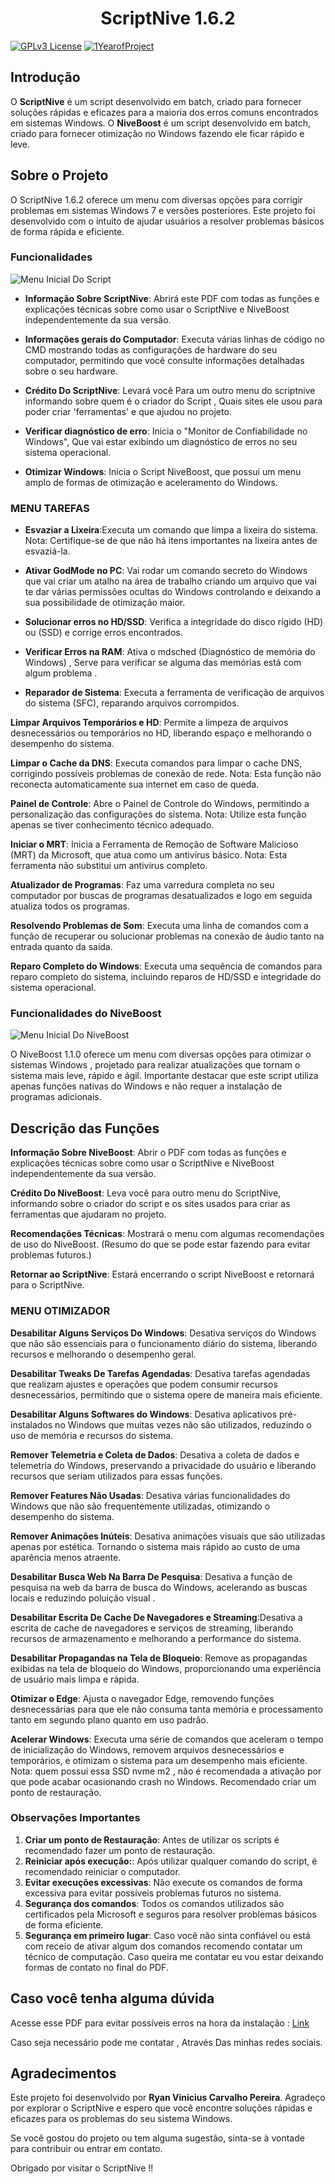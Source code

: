 <h1 align="center"> ScriptNive 1.6.2 </h1>

[![GPLv3 License](https://img.shields.io/badge/License-GPLv3-blue.svg)](https://github.com/RIZONCIO/Script-Nive?tab=GPL-3.0-1-ov-file)
[![1YearofProject](https://img.shields.io/badge/1YearofProjec-CreationTime-Yellow)](https://github.com/RIZONCIO/Script-Nive)

## Introdução

O **ScriptNive** é um script desenvolvido em batch, criado para fornecer soluções rápidas e eficazes para a maioria dos erros comuns encontrados em sistemas Windows. O **NiveBoost** é um script desenvolvido em batch, criado para fornecer otimização no Windows fazendo ele ficar rápido e leve.

## Sobre o Projeto

O ScriptNive 1.6.2 oferece um menu com diversas opções para corrigir problemas em sistemas Windows 7 e versões posteriores. Este projeto foi desenvolvido com o intuito de ajudar usuários a resolver problemas básicos de forma rápida e eficiente.

### Funcionalidades

![Menu Inicial Do Script](https://github.com/user-attachments/assets/ee85dab6-a36c-41d4-8b9b-8eda6c8d05d9)

- **Informação Sobre ScriptNive**: Abrirá este PDF com todas as funções e explicações técnicas sobre como usar o ScriptNive e NiveBoost independentemente da sua versão.

- **Informações gerais do Computador**: Executa várias linhas de código no CMD mostrando todas as configurações de hardware do seu computador, permitindo que você consulte informações detalhadas sobre o seu hardware.

- **Crédito Do ScriptNive**: Levará você Para um outro menu do scriptnive informando sobre quem é o criador do Script , Quais sites ele usou para poder criar 'ferramentas' e que ajudou no projeto.

- **Verificar diagnóstico de erro**: Inicia o "Monitor de Confiabilidade no Windows", Que vai estar exibindo um diagnóstico de erros no seu sistema operacional.

- **Otimizar Windows**: Inicia o Script NiveBoost, que possui um menu amplo de formas de otimização e aceleramento do Windows.

### MENU TAREFAS

- **Esvaziar a Lixeira**:Executa um comando que limpa a lixeira do sistema.
  Nota: Certifique-se de que não há itens importantes na lixeira antes de esvaziá-la.

- **Ativar GodMode no PC**: Vai rodar um comando secreto do Windows que vai criar um atalho na área de trabalho criando um arquivo que vai te dar várias permissões ocultas do Windows controlando e deixando a sua possibilidade de otimização maior.

- **Solucionar erros no HD/SSD**: Verifica a integridade do disco rígido (HD) ou (SSD) e corrige erros encontrados.

- **Verificar Erros na RAM**: Ativa o mdsched (Diagnóstico de memória do Windows) , Serve para verificar se alguma das memórias está com algum problema .

- **Reparador de Sistema**: Executa a ferramenta de verificação de arquivos do sistema (SFC), reparando arquivos corrompidos.

**Limpar Arquivos Temporários e HD**: Permite a limpeza de arquivos desnecessários ou temporários no HD, liberando espaço e melhorando o desempenho do sistema.

**Limpar o Cache da DNS**: Executa comandos para limpar o cache DNS, corrigindo possíveis problemas de conexão de rede. Nota: Esta função não reconecta automaticamente sua internet em caso de queda.

**Painel de Controle**: Abre o Painel de Controle do Windows, permitindo a personalização das configurações do sistema. Nota: Utilize esta função apenas se tiver conhecimento técnico adequado.

**Iniciar o MRT**: Inicia a Ferramenta de Remoção de Software Malicioso (MRT) da Microsoft, que atua como um antivírus básico. Nota: Esta ferramenta não substitui um antivírus completo.

**Atualizador de Programas**: Faz uma varredura completa no seu computador por buscas de programas desatualizados e logo em seguida atualiza todos os programas.

**Resolvendo Problemas de Som**: Executa uma linha de comandos com a função de recuperar ou solucionar problemas na conexão de áudio tanto na entrada quanto da saída.

**Reparo Completo do Windows**: Executa uma sequência de comandos para reparo completo do sistema, incluindo reparos de HD/SSD e integridade do sistema operacional.

### Funcionalidades do NiveBoost

![Menu Inicial Do NiveBoost](https://github.com/user-attachments/assets/08e79570-2313-409a-a9de-fe4a390d3ab6)

O NiveBoost 1.1.0 oferece um menu com diversas opções para otimizar o sistemas Windows , projetado para realizar atualizações que tornam o sistema mais leve, rápido e ágil. Importante destacar que este script utiliza apenas funções nativas do Windows e não requer a instalação de programas adicionais.

## Descrição das Funções

**Informação Sobre NiveBoost**: Abrir o PDF com todas as funções e explicações técnicas sobre como usar o ScriptNive e NiveBoost independentemente da sua versão.

**Crédito Do NiveBoost**: Leva você para outro menu do ScriptNive, informando sobre o criador do script e os sites usados para criar as ferramentas que ajudaram no projeto.

**Recomendações Técnicas**: Mostrará o menu com algumas recomendações de uso do NiveBoost. (Resumo do que se pode estar fazendo para evitar problemas futuros.)

**Retornar ao ScriptNive**: Estará encerrando o script NiveBoost e retornará para o ScriptNive.

### MENU OTIMIZADOR

**Desabilitar Alguns Serviços Do Windows**: Desativa serviços do Windows que não são essenciais para o funcionamento diário do sistema, liberando recursos e melhorando o desempenho geral.

**Desabilitar Tweaks De Tarefas Agendadas**: Desativa tarefas agendadas que realizam ajustes e operações que podem consumir recursos desnecessários, permitindo que o sistema opere de maneira mais eficiente.

**Desabilitar Alguns Softwares do Windows**: Desativa aplicativos pré-instalados no Windows que muitas vezes não são utilizados, reduzindo o uso de memória e recursos do sistema.

**Remover Telemetria e Coleta de Dados**: Desativa a coleta de dados e telemetria do Windows, preservando a privacidade do usuário e liberando recursos que seriam utilizados para essas funções.

**Remover Features Não Usadas**: Desativa várias funcionalidades do Windows que não são frequentemente utilizadas, otimizando o desempenho do sistema.

**Remover Animações Inúteis**: Desativa animações visuais que são utilizadas apenas por estética. Tornando o sistema mais rápido ao custo de uma aparência menos atraente.

**Desabilitar Busca Web Na Barra De Pesquisa**: Desativa a função de pesquisa na web da barra de busca do Windows, acelerando as buscas locais e reduzindo poluição visual .

**Desabilitar Escrita De Cache De Navegadores e Streaming**:Desativa a escrita de cache de navegadores e serviços de streaming, liberando recursos de armazenamento e melhorando a performance do sistema.

**Desabilitar Propagandas na Tela de Bloqueio**: Remove as propagandas exibidas na tela de bloqueio do Windows, proporcionando uma experiência de usuário mais limpa e rápida.

**Otimizar o Edge**: Ajusta o navegador Edge, removendo funções desnecessárias para que ele não consuma tanta memória e processamento tanto em segundo plano quanto em uso padrão.

**Acelerar Windows**: Executa uma série de comandos que aceleram o tempo de inicialização do Windows, removem arquivos desnecessários e temporários, e otimizam o sistema para um desempenho mais eficiente. Nota: quem possui essa SSD nvme m2 , não é recomendada a ativação por que pode acabar ocasionando crash no Windows. Recomendado criar um ponto de restauração.

### Observações Importantes

1. **Criar um ponto de Restauração**: Antes de utilizar os scripts é recomendado fazer um ponto de restauração.
2. **Reiniciar após execução:**: Após utilizar qualquer comando do script, é recomendado reiniciar o computador.
3. **Evitar execuções excessivas**: Não execute os comandos de forma excessiva para evitar possíveis problemas futuros no sistema.
4. **Segurança dos comandos**: Todos os comandos utilizados são certificados pela Microsoft e seguros para resolver problemas básicos de forma eficiente.
5. **Segurança em primeiro lugar**: Caso você não sinta confiável ou está com receio de ativar algum dos comandos recomendo contatar um técnico de computação. Caso queira me contatar eu vou estar deixando formas de contato no final do PDF.

## Caso você tenha alguma dúvida

Acesse esse PDF para evitar possíveis erros na hora da instalação : [Link](https://github.com/RIZONCIO/Script-Nive/blob/main/Nive/Documenta%C3%A7%C3%A3o-T%C3%A9cnica-do-ScriptNive.pdf)

Caso seja necessário pode me contatar , Através Das minhas redes sociais. 

## Agradecimentos

Este projeto foi desenvolvido por **Ryan Vinicius Carvalho Pereira**. Agradeço por explorar o ScriptNive e espero que você encontre soluções rápidas e eficazes para os problemas do seu sistema Windows.

Se você gostou do projeto ou tem alguma sugestão, sinta-se à vontade para contribuir ou entrar em contato.

Obrigado por visitar o ScriptNive !!
